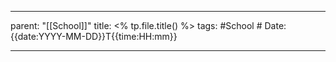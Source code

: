 
---
parent: "[[School]]"
title: <% tp.file.title() %>
tags:
	#School
	#
Date: {{date:YYYY-MM-DD}}T{{time:HH:mm}}

---

